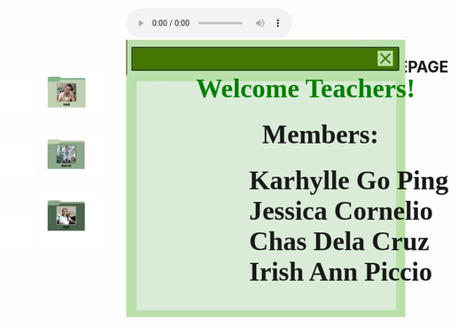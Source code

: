 # FINAL-HOMEPAGE
<head> <title> GROUP 22 </title></head>
<body>
<body style="background: url(backG.png);
             background-size: cover;
             background-repeat: no-repeat;">
<audio controls loop autoplay>
<source src="MUSIC.m4a">
</audio>

<style>
      img{
             position:relative;
      }
      h1{
             color=black;position:absolute;right:150px;top:100px;
     
      } 

</style>
 <img src="Note.jpg" align="right">
     <h1> <font face="Autumn in November" color="green" size="29">
	<p>Welcome Teachers!</font>
	<p><p><p><p><p><p><p><p><p><p><p>&nbsp;&nbsp;&nbsp;&nbsp;&nbsp;&nbsp;&nbsp;&nbsp;&nbsp;&nbsp;&nbsp;&nbsp;&nbsp;&nbsp;&nbsp;&nbsp;&nbsp;
	<font face="Almond Nougat" size="14"> Members: 
	<p>&nbsp;&nbsp;&nbsp;&nbsp;&nbsp;&nbsp;&nbsp Karhylle Go Ping
	<br> &nbsp;&nbsp;&nbsp;&nbsp;&nbsp;&nbsp;&nbsp Jessica Cornelio
	<br> &nbsp;&nbsp;&nbsp;&nbsp;&nbsp;&nbsp;&nbsp Chas Dela Cruz
	<br> &nbsp;&nbsp;&nbsp;&nbsp;&nbsp;&nbsp;&nbsp Irish Ann Piccio</font><h1>

        
<p><img src="CLICK.gif" width="8%" height="10%">
       <a href="file:///D:/TLE%20PT/LINKS.html" target="_blank">
   <img src="CAE.jpg" width="15%" height="20%">
</a>
<br>


  
 <p><img src="CLICK.gif" width="8%" height="10%"> 
       <a href="file:///D:/TLE%20PT/LINKS.html" target="_blank"> 
     <img src="MATH.jpg" width="15%" height="20%">
</a>

  <p><img src="CLICK.gif" width="8%" height="10%">
        <a href="file:///D:/TLE%20PT/LINKS.html" target="_blank">
     <img src="CLE.jpg" width="14%" height="18%">
</marquee><marquee direction="right"> <img src="WALKING CHICK.gif" width="15%"/> </marquee> 
</a>







</body>
</html>
